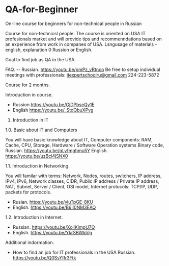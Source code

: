 # QA-for-Beginner
On-line course for beginners for non-technical people in Russian

Course for non-technicsl people. The course is oriented on USA IT profesionals market and will provide tips and recommenndations based on an experience from work in companes of USA. Lsngusage of materials - english, explanation 0 Russion or English.

Goal to find job as QA in the USA.

FAQ. 
 -- Russian. https://youtu.be/pmPz_yRtnco
 Be free to setup individual meetings with professionals:
itexpertschoolru@gmail.com
224-223-5872


Course for 2 months.

Introduction in course. 
 - Russion https://youtu.be/GjDPbseQy1E
 - English https://youtu.be/_StdQbuXPvg


1. Introduction in IT 

1.0. Basic about IT and Computers

You will have basic knowledge about 
  IT,
  Computer components: RAM, Cache, CPU, Storage,
  Hardware / Software
  Operation systems
  Binary code,
 Russian. https://youtu.be/qLyfmghmu5Y
 English. https://youtu.be/uzBci4jSNX0
 
1.1. Introduction in Networking. 

You will familar with terms: 
    Network,
    Nodes, routes, switchers,
    IP address, IPv4, IPv6,
    Network classes,
    CIDR,
    Public IP address / Private IP address,
    NAT,
    Subnet,
    Server / Client,
    OSI model,
    Internet protocols: TCP/IP, UDP,
    packets for protocols.
 - Rusian. https://youtu.be/vluTpGE-8KU
 - English. https://youtu.be/B6II0NM3EAQ
 
1.2. Introduction in Internet.
  - Russian. https://youtu.be/XoilKImpU7Q
  - English. https://youtu.be/YkrSBWklrlg
  
Additional indormation.
 - How to find an job for IT professionals in the USA Russian. https://youtu.be/Q0SsYRr3Ftk
 




